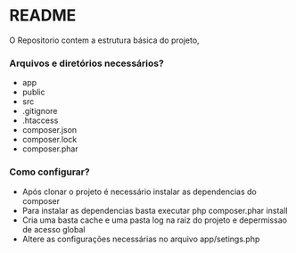 # README #

O Repositorio contem a estrutura básica do projeto,

### Arquivos e diretórios necessários? ###

* app
* public
* src
* .gitignore
* .htaccess
* composer.json
* composer.lock
* composer.phar

### Como configurar? ###

* Após clonar o projeto é necessário instalar as dependencias do composer
* Para instalar as dependencias basta executar php composer.phar install
* Cria uma basta cache e uma pasta log na raiz do projeto e depermissao de acesso global
* Altere as configurações necessárias no arquivo app/setings.php